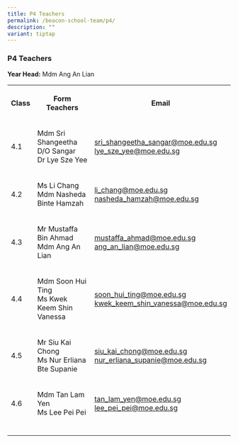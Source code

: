 ```yaml
---
title: P4 Teachers
permalink: /beacon-school-team/p4/
description: ""
variant: tiptap
---
```

<h3>P4 Teachers</h3>
<p><strong>Year Head:</strong> Mdm Ang An Lian</p>
<table>
<tbody>
<tr>
<th rowspan="1" colspan="1">
<p><strong>Class</strong>
</p>
</th>
<th rowspan="1" colspan="1">
<p><strong>Form Teachers</strong>
</p>
</th>
<th rowspan="1" colspan="1">
<p><strong>Email</strong>
</p>
</th>
</tr>
<tr>
<td rowspan="1" colspan="1">
<p>4.1</p>
</td>
<td rowspan="1" colspan="1">
<p>Mdm Sri Shangeetha D/O Sangar
<br>Dr Lye Sze Yee</p>
</td>
<td rowspan="1" colspan="1">
<p><a href="mailto:sri_shangeetha_sangar@moe.edu.sg" rel="noopener noreferrer nofollow" target="_blank">sri_shangeetha_sangar@moe.edu.sg</a> 
<br><a href="mailto:lye_sze_yee@moe.edu.sg" rel="noopener noreferrer nofollow" target="_blank">lye_sze_yee@moe.edu.sg</a>
</p>
</td>
</tr>
<tr>
<td rowspan="1" colspan="1">
<p>4.2</p>
</td>
<td rowspan="1" colspan="1">
<p>Ms Li Chang
<br>Mdm Nasheda Binte Hamzah</p>
</td>
<td rowspan="1" colspan="1">
<p><a href="mailto:li_chang@moe.edu.sg" rel="noopener noreferrer nofollow" target="_blank">li_chang@moe.edu.sg</a> 
<br><a href="mailto:nasheda_hamzah@moe.edu.sg" rel="noopener noreferrer nofollow" target="_blank">nasheda_hamzah@moe.edu.sg</a>
</p>
</td>
</tr>
<tr>
<td rowspan="1" colspan="1">
<p>4.3</p>
</td>
<td rowspan="1" colspan="1">
<p>Mr Mustaffa Bin Ahmad
<br>Mdm Ang An Lian</p>
</td>
<td rowspan="1" colspan="1">
<p><a href="mailto:mustaffa_ahmad@moe.edu.sg" rel="noopener noreferrer nofollow" target="_blank">mustaffa_ahmad@moe.edu.sg</a> 
<br><a href="mailto:ang_an_lian@moe.edu.sg" rel="noopener noreferrer nofollow" target="_blank">ang_an_lian@moe.edu.sg</a>
</p>
</td>
</tr>
<tr>
<td rowspan="1" colspan="1">
<p>4.4</p>
</td>
<td rowspan="1" colspan="1">
<p>Mdm Soon Hui Ting
<br>Ms Kwek Keem Shin Vanessa</p>
</td>
<td rowspan="1" colspan="1">
<p><a href="mailto:soon_hui_ting@moe.edu.sg" rel="noopener noreferrer nofollow" target="_blank">soon_hui_ting@moe.edu.sg</a> 
<br><a href="mailto:kwek_keem_shin_vanessa@moe.edu.sg" rel="noopener noreferrer nofollow" target="_blank">kwek_keem_shin_vanessa@moe.edu.sg</a>
</p>
</td>
</tr>
<tr>
<td rowspan="1" colspan="1">
<p>4.5</p>
</td>
<td rowspan="1" colspan="1">
<p>Mr Siu Kai Chong
<br>Ms Nur Erliana Bte Supanie</p>
</td>
<td rowspan="1" colspan="1">
<p><a href="mailto:siu_kai_chong@moe.edu.sg" rel="noopener noreferrer nofollow" target="_blank">siu_kai_chong@moe.edu.sg</a> 
<br><a href="mailto:nur_erliana_supanie@moe.edu.sg" rel="noopener noreferrer nofollow" target="_blank">nur_erliana_supanie@moe.edu.sg</a>
</p>
</td>
</tr>
<tr>
<td rowspan="1" colspan="1">
<p>4.6</p>
</td>
<td rowspan="1" colspan="1">
<p>Mdm Tan Lam Yen
<br>Ms Lee Pei Pei</p>
</td>
<td rowspan="1" colspan="1">
<p><a href="mailto:tan_lam_yen@moe.edu.sg" rel="noopener noreferrer nofollow" target="_blank">tan_lam_yen@moe.edu.sg</a> 
<br><a href="mailto:lee_pei_pei@moe.edu.sg" rel="noopener noreferrer nofollow" target="_blank">lee_pei_pei@moe.edu.sg</a>
</p>
</td>
</tr>
<tr>
<td rowspan="1" colspan="1">
<p></p>
</td>
<td rowspan="1" colspan="1">
<p></p>
</td>
<td rowspan="1" colspan="1">
<p></p>
</td>
</tr>
</tbody>
</table>
<p></p>